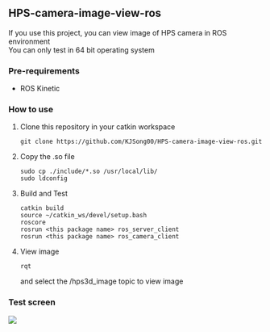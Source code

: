 ## HPS-camera-image-view-ros

If you use this project, you can view image of HPS camera in ROS environment<br>
You can only test in 64 bit operating system

### Pre-requirements
* ROS Kinetic

### How to use
1. Clone this repository in your catkin workspace
    ```
    git clone https://github.com/KJSong00/HPS-camera-image-view-ros.git
    ```
2. Copy the .so file 
    ```
    sudo cp ./include/*.so /usr/local/lib/
    sudo ldconfig
    ```

3. Build and Test
    ```
    catkin build
    source ~/catkin_ws/devel/setup.bash
    roscore
    rosrun <this package name> ros_server_client
    rosrun <this package name> ros_camera_client
    ````

4. View image
    ```
    rqt
    ```
    and select the /hps3d_image topic to view image

### Test screen
<img src="https://github.com/KJSong00/HPS-camera-image-view-ros/tree/master/img/test_screen.png">
